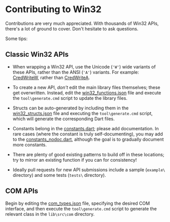 # Contributing to Win32

Contributions are very much appreciated. With thousands of Win32 APIs, there's a
lot of ground to cover. Don't hesitate to ask questions.

Some tips:

## Classic Win32 APIs

- When wrapping a Win32 API, use the Unicode (`'W'`) wide variants of these
  APIs, rather than the ANSI (`'A'`) variants. For example:
  [CredWriteW][credwritew_link], rather than [CredWriteA][credwritea_link].

- To create a new API, *don't* edit the main library files themselves; these get
  overwritten. Instead, edit the
  [win32_functions.json][win32_functions_json_link] file and execute the
  `tool\generate.cmd` script to update the library files.

- Structs can be auto-generated by including them in the
  [win32_structs.json][win32_structs_json_link] file and executing the
  `tool\generate.cmd` script, which will generate the corresponding Dart files.

- Constants belong in the [constants.dart][constants_dart_link]; please add
  documentation. In rare cases (where the constant is truly self-documenting),
  you may add to the [constants_nodoc.dart][constants_nodoc_dart_link], although
  the goal is to gradually document more constants.

- There are plenty of good existing patterns to build off in these locations;
  try to mirror an existing function if you can for consistency!

- Ideally pull requests for new API submissions include a sample (`example\`
  directory) and some tests (`tests\` directory).

## COM APIs

Begin by editing the [com_types.json][com_types_json_link] file, specifying the
desired COM interface, and then execute the `tool\generate.cmd` script to
generate the relevant class in the `lib\src\com` directory.

[command_prompt_link]: https://learn.microsoft.com/visualstudio/ide/reference/command-prompt-powershell
[com_types_json_link]: https://github.com/dart-windows/win32/tree/main/tool/win32gen/data/com_types.json
[constants_dart_link]: https://github.com/dart-windows/win32/tree/main/lib/src/constants.dart
[constants_nodoc_dart_link]: https://github.com/dart-windows/win32/tree/main/lib/src/constants_nodoc.dart
[credwritea_link]: https://learn.microsoft.com/windows/win32/api/wincred/nf-wincred-credwritea
[credwritew_link]: https://learn.microsoft.com/windows/win32/api/wincred/nf-wincred-credwritew
[win32_functions_json_link]: https://github.com/dart-windows/win32/tree/main/tool/win32gen/data/win32_functions.json
[win32_structs_json_link]: https://github.com/dart-windows/win32/tree/main/tool/win32gen/data/win32_structs.json
